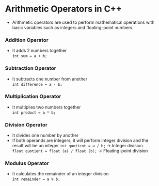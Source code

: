 # Arithmetic Operators in C++
- Arithmetic operators are used to perform mathematical operations with basic variables such as integers and floating-point numbers

### Addition Operator
- It adds 2 numbers together    
`int sum = a + b;`

### Subtraction Operator
- It subtracts one number from another    
`int difference = a - b;`  

### Multiplication Operator
- It multiplies two numbers together    
`int product = a * b;`  

### Division Operator
- It divides one number by another
- If both operands are integers, it will perform integer division and the result will be an integer
`int quotient = a / b;` -> Integer division   
`float quotient = float (a) / float (b);` -> Floating-point division   

### Modulus Operator
- It calculates the remainder of an integer division  
`int remainder = a % b;`


